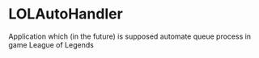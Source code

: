 # LOLAutoHandler
Application which (in the future) is supposed automate queue process in game League of Legends
